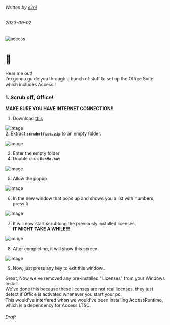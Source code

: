 ###### Written by [eimi](https://instagram.com/miqumi_san)
###### 2023-09-02

![access](https://github.com/daveimi/daveimi.github.io/assets/80510430/7866c016-9fdb-4d05-9863-fb565302283a)  



# 👋
Hear me out!  
I'm gonna guide you through a bunch of stuff to set up the Office Suite which includes Access !  

### 1. Scrub off, Office!
   **MAKE SURE YOU HAVE INTERNET CONNECTION!!**  
1. Download [this](https://cdn.discordapp.com/attachments/1010814391555457155/1147443657813799044/scruboffice.zip)

![image](https://github.com/daveimi/daveimi.github.io/assets/142204660/275c3e06-0734-4214-a1b2-4fd33b8ec14b)  
2. Extract **`scruboffice.zip`** to an empty folder.  

![image](https://github.com/daveimi/daveimi.github.io/assets/142204660/3c03e7e9-4bf8-474f-bb5b-fe5e59947fdd)  

3. Enter the empty folder
4. Double click **`RunMe.bat`**

![image](https://github.com/daveimi/daveimi.github.io/assets/142204660/365a8922-5989-4baf-a51a-53fc26753743)  

5. Allow the popup  

![image](https://github.com/daveimi/daveimi.github.io/assets/142204660/73a6a34c-0477-4d86-a681-fe822c331cc6)  
  
6. In the new window that pops up and shows you a list with numbers, press **`R`**  
  
![image](https://github.com/daveimi/daveimi.github.io/assets/142204660/e2fe03eb-94ee-4540-bc6f-06271f305e78)  

7. It will now start scrubbing the previously installed licenses.  
  **IT MIGHT TAKE A WHILE!!!**  

![image](https://github.com/daveimi/daveimi.github.io/assets/142204660/c4e23d1b-c60d-4268-bb71-97f39cacd188)  

8. After completing, it will show this screen.

![image](https://github.com/daveimi/daveimi.github.io/assets/142204660/609dc64d-f5ff-46e6-b88c-e03616624e6a)  

9. Now, just press any key to exit this window..  

Great, Now we've removed any pre-installed "Licenses" from your Windows Install.  
We've done this because these licenses are not real licenses, they just detect if Office is activated whenever you start your pc.  
This would've interfered when we would've been installing AccessRuntime, which is a dependency for Access LTSC.  

###### Draft

